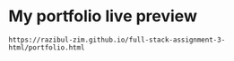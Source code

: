# My portfolio live preview

```
https://razibul-zim.github.io/full-stack-assignment-3-html/portfolio.html

```
